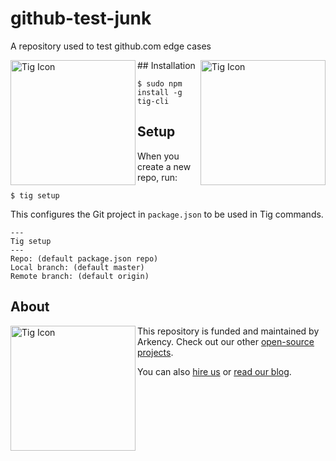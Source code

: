 # github-test-junk

A repository used to test github.com edge cases

<img src="https://avatars1.githubusercontent.com/u/54012?v=3&s=460" alt="Tig Icon" height="200" align="right">
<img src="https://avatars1.githubusercontent.com/u/54012?v=3&s=460" alt="Tig Icon" height="200" align="left">
## Installation

```
$ sudo npm install -g tig-cli
```

## Setup
When you create a new repo, run:
```
$ tig setup
```
This configures the Git project in `package.json` to be used in Tig commands.
```
---
Tig setup
---
Repo: (default package.json repo)
Local branch: (default master)
Remote branch: (default origin)
```

## About

<img src="https://avatars1.githubusercontent.com/u/54012?v=3&s=460" alt="Tig Icon" height="200" align="left">


This repository is funded and maintained by Arkency. Check out our other [open-source projects](https://github.com/arkency).

You can also [hire us](http://arkency.com) or [read our blog](http://blog.arkency.com).
